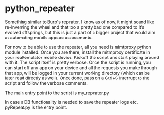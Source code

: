 # python_repeater
Something similar to Burp's repeater. I know as of now, it might sound like re-inventing the wheel and that too a 
pretty bad one compared to it's evolved offsprings, but this is just a part of a bigger project that would aim 
at automating mobile appsec assessments. 

For now to be able to use the repeater, all you need is mimtproxy python module installed. Once you are there, 
install the mitmproxy certificate in your real/emulator mobile device. Kickoff the script and start playing around
with it. The script itself is pretty verbose. Once the script is running, you can start off any app on your device
and all the requests you make through that app, will be logged in your current working directory (which can be later
read directly as well). Once done, pass on a Ctrl+C interrupt to the script and follow the verbose comments. 

The main entry point to the script is my_repeater.py

In case a DB functionality is needed to save the repeater logs etc. pyRepeat.py is the entry point. 
